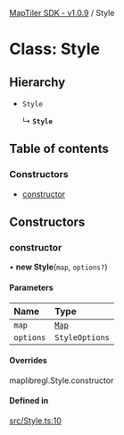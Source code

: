 [MapTiler SDK - v1.0.9](../README.md) / Style

# Class: Style

## Hierarchy

- `Style`

  ↳ **`Style`**

## Table of contents

### Constructors

- [constructor](Style.md#constructor)

## Constructors

### constructor

• **new Style**(`map`, `options?`)

#### Parameters

| Name | Type |
| :------ | :------ |
| `map` | [`Map`](Map.md) |
| `options` | `StyleOptions` |

#### Overrides

maplibregl.Style.constructor

#### Defined in

[src/Style.ts:10](https://github.com/maptiler/maptiler-sdk-js/blob/e427428/src/Style.ts#L10)
